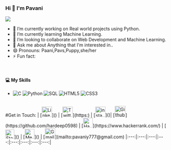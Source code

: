 ### Hi 👋 I'm Pavani

![](https://komarev.com/ghpvc/?username=Pavani-Yarlagadda)

- 🔭 I’m currently working on Real world projects using Python.
- 🌱 I’m currently learning Machine Learning.
- 👯 I’m looking to collaborate on Web Development and Machine Learning.
- 💬 Ask me about Anything that I'm interested in..
- 😄 Pronouns: Paani,Pavs,Puppy,she/her
- ⚡ Fun fact: 
<br>

<h4> 💻 My Skills</h4>
<ul><li>
  <!-- primary -->
  <img alt="C" src="https://img.shields.io/badge/-C-3776AB?style=flat-square&logo=c&logoColor=white" />
  <img alt="Python" src="https://img.shields.io/badge/-Python-3776AB?style=flat-square&logo=python&logoColor=white" />
  <img alt="SQL" src="https://img.shields.io/badge/-SQL-E32934?style=flat-square&logo=mysql&logoColor=black&textColor=black" />
  <!-- web -->
  <img alt="HTML5" src="https://img.shields.io/badge/-HTML5-F16529?style=flat-square&logo=HTML5&logoColor=white" />
  <img alt="CSS3" src="https://img.shields.io/badge/-CSS3-264de4?style=flat-square&logo=CSS3&logoColor=white" />
  </li>
 </ul>
 <br>
 #Get in Touch:
 | [<img src="https://github.com/hardeep0598/hardeep0598/blob/master/Linkedin.svg" alt="Linkedin Logo" width="32">]() | [<img src="https://github.com/hardeep0598/hardeep0598/blob/master/Twitter.svg" alt="Twitter Logo" width="32">](https:) | [<img src="https://github.com/hardeep0598/hardeep0598/blob/master/Instagram.svg" alt="instagram logo" width="32">]()| [<img src="https://cdn.svgporn.com/logos/github-icon.svg" alt="Github logo" width="34">](https://github.com/hardeep0598) | [<img src="https://github.com/hardeep0598/hardeep0598/blob/master/HackerRank.svg" alt="HackerRank Logo" width="30">](https://www.hackerrank.com/) | [<img src="https://cdn.svgporn.com/logos/stackoverflow-icon.svg" alt="Stackoverflow Logo" width="28">]() | [<img src="https://cdn.svgporn.com/logos/medium.svg" alt="Medium Logo" width="30">]() | [<img src="https://github.com/hardeep0598/hardeep0598/blob/master/Gmail.svg" alt="Gmail logo" height="32">](mailto:pavaniy777@gmail.com)
|:---:|:---:|:---:|:---:|:---:|:---:|:---:|:---:|
 

